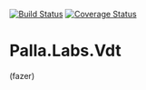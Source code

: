 [![Build Status](https://ci.appveyor.com/api/projects/status/github/mfpalladino/palla.labs.vdt?branch=master&svg=true)](https://ci.appveyor.com/api/projects/status/github/mfpalladino/palla.labs.vdt?branch=master&svg=true)
[![Coverage Status](https://coveralls.io/repos/github/mfpalladino/palla.labs.vdt/badge.svg?branch=master)](https://coveralls.io/github/mfpalladino/palla.labs.vdt?branch=master)

# Palla.Labs.Vdt

(fazer)